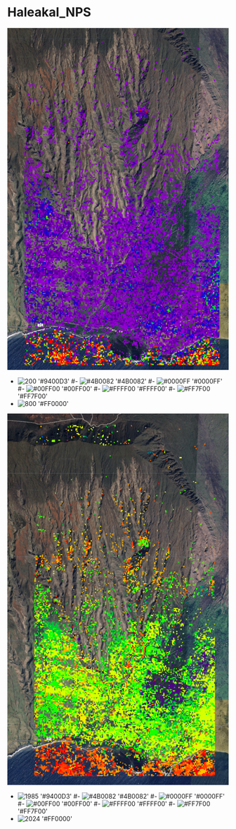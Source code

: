 # Haleakal_NPS
![Magintude of Disturbance](mag.png)

- ![200](https://placehold.co/15x15/9400D3/9400D3.png) '#9400D3'
#- ![#4B0082](https://placehold.co/15x15/4B0082/4B00825.png) '#4B0082'
#- ![#0000FF](https://placehold.co/15x15/0000FF/0000FF.png) '#0000FF'
#- ![#00FF00](https://placehold.co/15x15/00FF00/00FF00.png) '#00FF00'
#- ![#FFFF00](https://placehold.co/15x15/FFFF00/FFFF00.png) '#FFFF00'
#- ![#FF7F00](https://placehold.co/15x15/FF7F00/FF7F00.png) '#FF7F00'
- ![800](https://placehold.co/15x15/FF0000/FF0000.png) '#FF0000'

![Year of Distrubance](yod.png)
- ![1985](https://placehold.co/15x15/9400D3/9400D3.png) '#9400D3'
#- ![#4B0082](https://placehold.co/15x15/4B0082/4B00825.png) '#4B0082'
#- ![#0000FF](https://placehold.co/15x15/0000FF/0000FF.png) '#0000FF'
#- ![#00FF00](https://placehold.co/15x15/00FF00/00FF00.png) '#00FF00'
#- ![#FFFF00](https://placehold.co/15x15/FFFF00/FFFF00.png) '#FFFF00'
#- ![#FF7F00](https://placehold.co/15x15/FF7F00/FF7F00.png) '#FF7F00'
- ![2024](https://placehold.co/15x15/FF0000/FF0000.png) '#FF0000'
